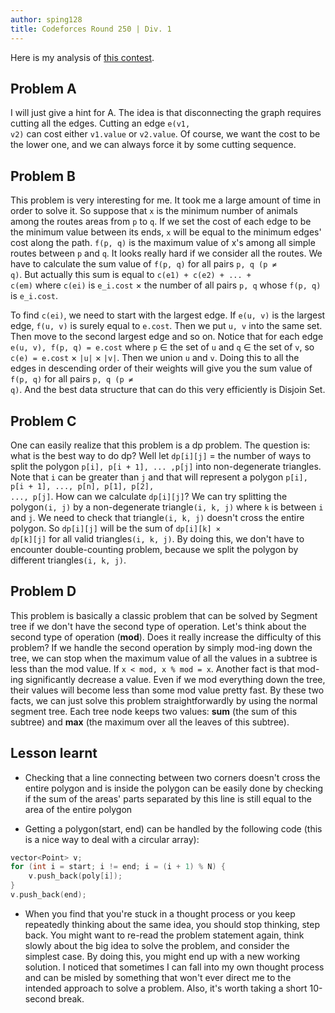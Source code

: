 ```yaml
---
author: sping128
title: Codeforces Round 250 | Div. 1
---
```

Here is my analysis of [this contest](http://codeforces.com/contest/438).

## Problem A

I will just give a hint for A. The idea is that disconnecting the graph requires cutting all the edges. Cutting an edge <code>e(v1, v2)</code> can cost either <code>v1.value</code> or <code>v2.value</code>. Of course, we want the cost to be the lower one, and we can always force it by some cutting sequence.

## Problem B

This problem is very interesting for me. It took me a large amount of time in order to solve it. So suppose that <code>x</code> is the minimum number of animals among the routes areas from <code>p</code> to <code>q</code>. If we set the cost of each edge to be the minimum value between its ends, <code>x</code> will be equal to the minimum edges' cost along the path. <code>f(p, q)</code> is the maximum value of x's among all simple routes between <code>p</code> and <code>q</code>. It looks really hard if we consider all the routes. We have to calculate the sum value of <code>f(p, q)</code> for all pairs <code>p, q (p ≠ q)</code>. But actually this sum is equal to <code>c(e1) + c(e2) + ... + c(em)</code> where <code>c(ei)</code> is <code>e_i.cost</code> &times; the number of all pairs <code>p, q</code> whose <code>f(p, q)</code> is <code>e_i.cost</code>.

To find <code>c(ei)</code>, we need to start with the largest edge. If <code>e(u, v)</code> is the largest edge, <code>f(u, v)</code> is surely equal to <code>e.cost</code>. Then we put <code>u, v</code> into the same set. Then move to the second largest edge and so on. Notice that for each edge <code>e(u, v), f(p, q) = e.cost</code> where <code>p</code> &isin; the set of <code>u</code> and <code>q</code> &isin; the set of <code>v</code>, so <code>c(e) = e.cost</code> &times;
<code>|u|</code> &times; <code>|v|</code>. Then we union <code>u</code> and <code>v</code>. Doing this to all the edges in descending order of their weights will give you the sum value of <code>f(p, q)</code> for all pairs <code>p, q (p &ne; q)</code>. And the best data structure that can do this very efficiently is Disjoin Set.

## Problem C

One can easily realize that this problem is a dp problem. The question is: what is the best way to do dp? Well let <code>dp[i][j]</code> = the number of ways to split the polygon <code>p[i], p[i + 1], ... ,p[j]</code> into non-degenerate triangles. Note that <code>i</code> can be greater than <code>j</code> and that will represent a polygon <code>p[i], p[i + 1], ..., p[n], p[1], p[2], ..., p[j]</code>. How can we calculate <code>dp[i][j]</code>? We can try splitting the polygon<code>(i, j)</code> by a non-degenerate triangle<code>(i, k, j)</code> where <code>k</code> is between <code>i</code> and <code>j</code>. We need to check that triangle<code>(i, k, j)</code> doesn't cross the entire polygon. So <code>dp[i][j]</code> will be the sum of <code>dp[i][k] &times; dp[k][j]</code> for all valid triangles<code>(i, k, j)</code>. By doing this, we don't have to encounter double-counting problem, because we split the polygon by different triangles<code>(i, k, j)</code>.

## Problem ​D

This problem is basically a classic problem that can be solved by Segment tree if we don't have the second type of operation. Let's think about the second type of operation (**mod**). Does it really increase the difficulty of this problem? If we handle the second operation by simply mod-ing down the tree, we can stop when the maximum value of all the values in a subtree is less than the mod value. If <code>x < mod, x % mod = x</code>. Another fact is that mod-ing significantly decrease a value. Even if we mod everything down the tree, their values will become less than some mod value pretty fast. By these two facts, we can just solve this problem straightforwardly by using the normal segment tree. Each tree node keeps two values: **sum** (the sum of this subtree) and **max** (the maximum over all the leaves of this subtree).

## Lesson learnt

- Checking that a line connecting between two corners doesn't cross the entire polygon and is inside the polygon can be easily done by checking if the sum of the areas' parts separated by this line is still equal to the area of the entire polygon

- Getting a polygon(start, end) can be handled by the following code (this is a nice way to deal with a circular array):
```cpp
vector<Point> v;
for (int i = start; i != end; i = (i + 1) % N) {
    v.push_back(poly[i]);
}
v.push_back(end);
```

- When you find that you're stuck in a thought process or you keep repeatedly thinking about the same idea, you should stop thinking, step back. You might want to re-read the problem statement again, think slowly about the big idea to solve the problem, and consider the simplest case. By doing this, you might end up with a new working solution. I noticed that sometimes I can fall into my own thought process and can be misled by something that won't ever direct me to the intended approach to solve a problem. Also, it's worth taking a short 10-second break.
